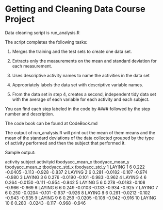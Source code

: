 # Getting and Cleaning Data Course Project

Data cleaning script is run_analysis.R

The script completes the following tasks:

1. Merges the training and the test sets to create one data set.

2. Extracts only the measurements on the mean and standard deviation for each measurement. 

3. Uses descriptive activity names to name the activities in the data set 

4. Appropriately labels the data set with descriptive variable names. 

5. From the data set in step 4, creates a second, independent tidy data set with the average of each variable for each activity and each subject.

You can find each step labeled in the code by #### followed by the step number and description.

The code book can be found at CodeBook.md

The output of run_analysis.R will print out the mean of them means and the mean of the standard deviations of the data collected grouped by the 
type of activity performed and then the subject that performed it.


Sample output:

   activity subject activityid tbodyacc_mean_x tbodyacc_mean_y tbodyacc_mean_z tbodyacc_std_x tbodyacc_std_y
   <chr>      <int>      <dbl>           <dbl>           <dbl>           <dbl>          <dbl>          <dbl>
 1 LAYING         1          6           0.222         -0.0405          -0.113         -0.928         -0.837
 2 LAYING         2          6           0.281         -0.0182          -0.107         -0.974         -0.980
 3 LAYING         3          6           0.276         -0.0190          -0.101         -0.983         -0.962
 4 LAYING         4          6           0.264         -0.0150          -0.111         -0.954         -0.942
 5 LAYING         5          6           0.278         -0.0183          -0.108         -0.966         -0.969
 6 LAYING         6          6           0.249         -0.0103          -0.133         -0.934         -0.925
 7 LAYING         7          6           0.250         -0.0204          -0.101         -0.937         -0.926
 8 LAYING         8          6           0.261         -0.0212          -0.102         -0.943         -0.935
 9 LAYING         9          6           0.259         -0.0205          -0.108         -0.942         -0.916
10 LAYING        10          6           0.280         -0.0243          -0.117         -0.968         -0.946
